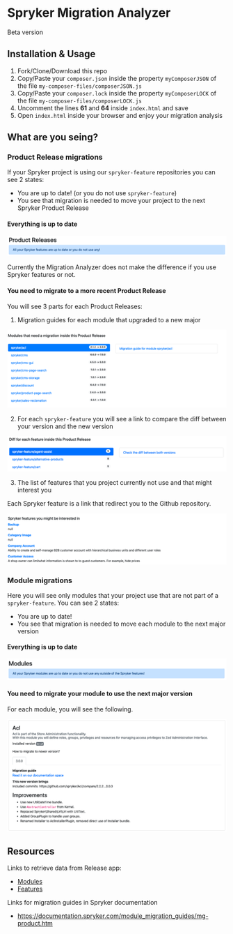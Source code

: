 # Spryker Migration Analyzer

Beta version

## Installation & Usage

1. Fork/Clone/Download this repo
2. Copy/Paste your `composer.json` inside the property `myComposerJSON` of the file `my-composer-files/composerJSON.js`
3. Copy/Paste your `composer.lock` inside the property `myComposerLOCK` of the file `my-composer-files/composerLOCK.js`
4. Uncomment the lines __61__ and __64__ inside `index.html` and save
5. Open `index.html` inside your browser and enjoy your migration analysis

## What are you seing?

### Product Release migrations

If your Spryker project is using our `spryker-feature` repositories you can see 2 states:

* You are up to date! (or you do not use `spryker-feature`)
* You see that migration is needed to move your project to the next Spryker Product Release

#### Everything is up to date

![You did great](assets/product-release-ok.png)

Currently the Migration Analyzer does not make the difference if you use Spryker features or not.

#### You need to migrate to a more recent Product Release

You will see 3 parts for each Product Releases:

1. Migration guides for each module that upgraded to a new major

![All migrations for all the modules that are part of the Product Release](assets/product-release-migration-guides.png)

2. For each `spryker-feature` you will see a link to compare the diff between your version and the new version

![Diff for each spryker-feature](assets/product-release-diff-features.png)

3. The list of features that you project currently not use and that might interest you

Each Spryker feature is a link that redirect you to the Github repository.

![spryker-feature currently not used by your project](assets/product-release-not-used-features.png)

### Module migrations

Here you will see only modules that your project use that are not part of a `spryker-feature`. You can see 2 states:

* You are up to date!
* You see that migration is needed to move each module to the next major version

#### Everything is up to date

![You did great](assets/modules-ok.png)

#### You need to migrate your module to use the next major version

For each module, you will see the following.

![Module needs a migration to the next major](assets/modules-migration-needed.png)

## Resources

Links to retrieve data from Release app:

* [Modules](https://release.spryker.com/modules.json?contain=ModuleVersions)
* [Features](https://release.spryker.com/features.json?contain=FeatureVersions)

Links for migration guides in Spryker documentation

* https://documentation.spryker.com/module_migration_guides/mg-product.htm
